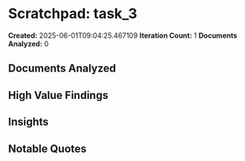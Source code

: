 # Scratchpad: task_3

**Created:** 2025-06-01T09:04:25.467109
**Iteration Count:** 1
**Documents Analyzed:** 0

## Documents Analyzed

## High Value Findings

## Insights

## Notable Quotes